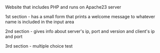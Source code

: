 Website that includes PHP and runs on Apache23 server

1st section - has a small form that prints a welcome message to whatever name is included in the input area

2nd section - gives info about server's ip, port and version and client's ip and port

3rd section - multiple choice test 


